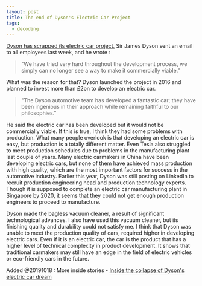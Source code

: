 ```yaml
---
layout: post
title: The end of Dyson's Electric Car Project
tags:
  - decoding
---
```

[Dyson has scrapped its electric car project.](https://www.bbc.com/news/business-50004184) Sir James Dyson sent an email to all employees last week, and  he wrote :

> "We have tried very hard throughout the development process, we simply can no longer see a way to make it commercially viable."

What was the reason for that?  Dyson launched the project in 2016 and planned to invest more than £2bn to develop an electric car.

> "The Dyson automotive team has developed a fantastic car; they have been ingenious in their approach while remaining faithful to our philosophies."

He said the electric car has been developed but it would not be commercially viable. If this is true, I think they had some problems with production. What many people overlook is that developing an electric car is easy, but production is a totally different matter. Even Tesla also struggled to meet production schedules due to problems in the manufacturing plant last couple of years. Many electric carmakers in China have been developing electric cars, but none of them have achieved mass production with high quality, which are the most important factors for success in the automotive industry. Earlier this year, Dyson was still posting on LinkedIn to recruit production engineering head and production technology experts. Though it is supposed to complete an electric car manufacturing plant in Singapore by 2020, it seems that they could not get enough production engineers to proceed to manufacture.

Dyson made the bagless vacuum cleaner, a result of significant technological advances. I also have used this vacuum cleaner, but its finishing quality and durability could not satisfy me. I think that Dyson was unable to meet the production quality of cars, required higher in developing electric cars. Even if it is an electric car, the car is the product that has a higher level of technical complexity in product development. It shows that traditional carmakers may still have an edge in the field of electric vehicles or eco-friendly cars in the future.

Added @20191018 : More inside stories - [Inside the collapse of Dyson's electric car dream](https://www.wired.co.uk/article/dyson-electric-car-cancelled-inside-story)
